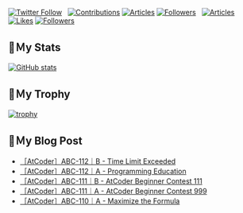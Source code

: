 [![Twitter Follow](https://img.shields.io/twitter/follow/hyperdb?label=twitter&logo=twitter&style=plastic)](https://twitter.com/hyperdb)
&nbsp;
[![Contributions](https://badgen.org/img/qiita/hyperdb/contributions?style=plastic)](https://qiita.com/hyperdb)
[![Articles](https://badgen.org/img/qiita/hyperdb/articles?style=plastic)](https://qiita.com/hyperdb)
[![Followers](https://badgen.org/img/qiita/hyperdb/followers?style=plastic)](https://qiita.com/hyperdb)
&nbsp;
[![Articles](https://badgen.org/img/zenn/hyperdb/articles)](https://zenn.dev/hyperdb)
[![Likes](https://badgen.org/img/zenn/hyperdb/likes?style=plastic)](https://zenn.dev/hyperdb)
[![Followers](https://badgen.org/img/zenn/hyperdb/followers?style=plastic)](https://zenn.dev/hyperdb)

## 🔖Ｍy Stats

[![GitHub stats](https://github-readme-stats-eight-theta.vercel.app/api?username=hyperdb&theme=radical&count_private=true&show_icons=true)](https://github.com/anuraghazra/github-readme-stats)

## 🔖Ｍy Trophy

[![trophy](https://github-profile-trophy.vercel.app/?username=hyperdb&theme=onedark)](https://github.com/ryo-ma/github-profile-trophy)

## 🔖Ｍy Blog Post

<!-- BLOG-POST-LIST:START -->
- [［AtCoder］ABC-112｜B - Time Limit Exceeded](https://zenn.dev/hyperdb/articles/ddd6b727116385)
- [［AtCoder］ABC-112｜A - Programming Education](https://zenn.dev/hyperdb/articles/a47e3852ce5b96)
- [［AtCoder］ABC-111｜B - AtCoder Beginner Contest 111](https://zenn.dev/hyperdb/articles/de3e1a50328995)
- [［AtCoder］ABC-111｜A - AtCoder Beginner Contest 999](https://zenn.dev/hyperdb/articles/60c3ac8a4aa47a)
- [［AtCoder］ABC-110｜A - Maximize the Formula](https://zenn.dev/hyperdb/articles/f8bedc9dc5a27f)
<!-- BLOG-POST-LIST:END -->
